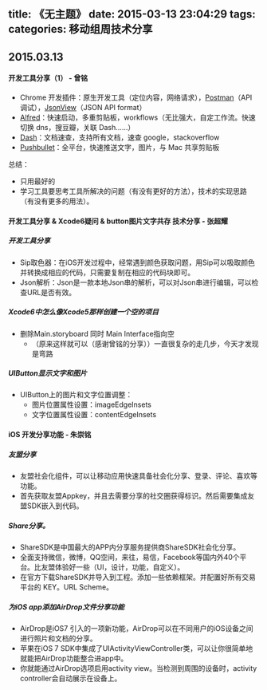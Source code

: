 title: 《无主题》
date: 2015-03-13 23:04:29
tags:
categories: 移动组周技术分享
---

## 2015.03.13

#### 开发工具分享（1） - 曾铭
- Chrome 开发插件：原生开发工具（定位内容，网络请求），[Postman](https://chrome.google.com/webstore/detail/postman-rest-client/fdmmgilgnpjigdojojpjoooidkmcomcm?hl=en)（API 调试），[JsonView](https://chrome.google.com/webstore/detail/jsonview/chklaanhfefbnpoihckbnefhakgolnmc?hl=en)（JSON API format）
- [Alfred](http://www.alfredapp.com/)：快速启动，多重剪贴板，workflows（无比强大，自定工作流。快速切换 dns，搜豆瓣，关联 Dash……）
- [Dash](http://kapeli.com/dash)：文档速查，支持所有文档，速查 google，stackoverflow
- [Pushbullet](https://www.pushbullet.com/)：全平台，快速推送文字，图片，与 Mac 共享剪贴板

总结：
- 只用最好的
- 学习工具要思考工具所解决的问题（有没有更好的方法），技术的实现思路（有没有更多的用法）。

#### 开发工具分享 & Xcode6疑问 & button图片文字共存 技术分享 - 张超耀
##### 开发工具分享

- Sip取色器：在iOS开发过程中，经常遇到颜色获取问题，用Sip可以吸取颜色并转换成相应的代码，只需要复制在相应的代码块即可。
- Json解析：Json是一款本地Json串的解析，可以对Json串进行编辑，可以检查URL是否有效。

##### Xcode6中怎么像Xcode5那样创建一个空的项目
- 删除Main.storyboard 同时 Main Interface指向空
	- （原来这样就可以（感谢曾铭的分享））一直很复杂的走几步，今天才发现是弯路

##### UIButton显示文字和图片
- UIButton上的图片和文字位置调整：
	- 图片位置属性设置：imageEdgeInsets
	- 文字位置属性设置：contentEdgeInsets　


####  iOS 开发分享功能 - 朱崇铭
##### 友盟分享
- 友盟社会化组件，可以让移动应用快速具备社会化分享、登录、评论、喜欢等功能。
- 首先获取友盟Appkey，并且去需要分享的社交圈获得标识。然后需要集成友盟SDK嵌入到代码。

##### Share分享。
- ShareSDK是中国最大的APP内分享服务提供商ShareSDK社会化分享。
- 全面支持微信，微博，QQ空间，来往，易信，Facebook等国内外40个平台。比友盟体验好一些（UI，设计，功能，自定义）。
- 在官方下载ShareSDK并导入到工程。添加一些依赖框架。并配置好所有交易平台的 KEY。URL Scheme。

##### 为iOS app添加AirDrop文件分享功能
- AirDrop是iOS7 引入的一项新功能，AirDrop可以在不同用户的iOS设备之间进行照片和文档的分享。
- 苹果在iOS 7 SDK中集成了UIActivityViewController类，可以让你很简单地就能把AirDrop功能整合进app中。
- 你就能通过AirDrop选项启用activity view。当检测到周围的设备时，activity controller会自动展示在设备上。　
